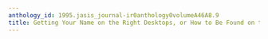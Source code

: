 ```yaml
---
anthology_id: 1995.jasis_journal-ir0anthology0volumeA46A8.9
title: Getting Your Name on the Right Desktops, or How to Be Found on the Internet
---
```

